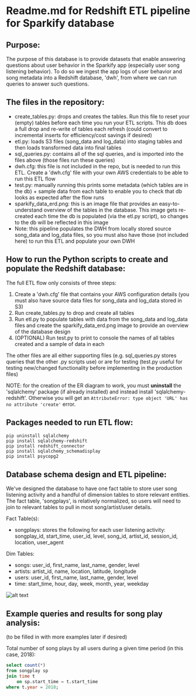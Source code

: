 # Readme.md for Redshift ETL pipeline for Sparkify database

## Purpose:
The purpose of this database is to provide datasets that enable answering questions about user behavior in the Sparkify app (especially user song 
listening behavior). To do so we ingest the app logs of user behavior and song metadata into a Redshift database, 'dwh', from where we can run
queries to answer such questions.

## The files in the repository:
* create_tables.py: drops and creates the tables. Run this file to reset your (empty) tables before each time you run your ETL scripts. This db does a full drop and re-write of tables each refresh (could convert to incremental inserts for efficiency/cost savings if desired)
* etl.py: loads S3 files (song_data and log_data) into staging tables and then loads transformed data into final tables
* sql_queries.py: contains all of the sql queries, and is imported into the files above (those files run these queries)
* dwh.cfg: this file is not included in the repo, but is needed to run this ETL. Create a 'dwh.cfg' file with your own AWS credentials to be able to run this ETL flow 
* test.py: manually running this prints some metadata (which tables are in the db) + sample data from each table to enable you to check that db looks as expected after the flow runs
* sparkify_data_erd.png: this is an image file that provides an easy-to-understand overview of the tables in the database. This image gets re-created each time the db is populated (via the etl.py script), so changes to the db will be reflected in this image
* Note: this pipeline populates the DWH from locally stored source song_data and log_data files, so you must also have those (not included here) to run this ETL and populate your own DWH


## How to run the Python scripts to create and populate the Redshift database:
The full ETL flow only consists of three steps:
1. Create a 'dwh.cfg' file that contains your AWS configuration details (you must also have source data files for song_data and log_data stored in S3)
2. Run create_tables.py to drop and create all tables
3. Run etl.py to populate tables with data from the song_data and log_data files and create the sparkify_data_erd.png image to provide an overview of the database design
4. (OPTIONAL) Run test.py to print to console the names of all tables created and a sample of data in each

The other files are all either supporting files (e.g. sql_queries.py stores queries that the other .py scripts use) or are for testing (test.py useful for testing new/changed functionality before implementing in the production files)

NOTE: for the creation of the ER diagram to work, you must **uninstall** the 'sqlalchemy' package (if already installed) and instead install 'sqlalchemy-redshift'. Otherwise you will get an `AttributeError: type object 'URL' has no attribute 'create'` error.

## Packages needed to run ETL flow:
```
pip uninstall sqlalchemy
pip install sqlalchemy-redshift
pip install redshift_connector
pip install sqlalchemy_schemadisplay
pip install psycopg2
```

## Database schema design and ETL pipeline:
We've designed the database to have one fact table to store user song listening activity and a handful of dimension tables to store relevant entities. The fact table, 'songplays', is relatively normalized, so users will need to join to relevant tables to pull in most song/artist/user details.

Fact Table(s):
* songplays: stores the following for each user listening activity: songplay_id, start_time, user_id, level, song_id, artist_id, session_id, location, user_agent

Dim Tables:
* songs: user_id, first_name, last_name, gender, level
* artists: artist_id, name, location, latitude, longitude
* users: user_id, first_name, last_name, gender, level
* time: start_time, hour, day, week, month, year, weekday

![alt text](https://github.com/mimoyer21/udacity-sparkifydb-redshift/blob/main/sparkify_data_erd.png?raw=true) 

## Example queries and results for song play analysis:
(to be filled in with more examples later if desired)

Total number of song plays by all users during a given time period (in this case, 2018):
```sql
select count(*) 
from songplay sp 
join time t 
    on sp.start_time = t.start_time 
where t.year = 2018;
```
